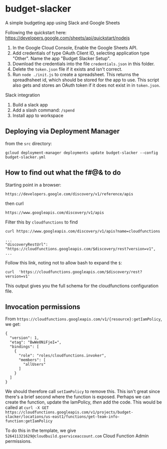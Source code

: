 # budget-slacker
A simple budgeting app using Slack and Google Sheets

Following the quickstart here: https://developers.google.com/sheets/api/quickstart/nodejs

1. In the Google Cloud Console, Enable the Google Sheets API.
2. Add credentials of type OAuth Client ID, selecting application type "Other". Name the app "Budget Slacker Setup".
3. Download the credentials into the file `credentials.json` in this folder.
4. Delete the `token.json` file if it exists and isn't correct.
5. Run `node ./init.js` to create a spreadsheet. This returns the spreadhsheet id, which should be stored for the app to use. This script also gets and stores an OAuth token if it does not exist in in `token.json`.

Slack integration

1. Build a slack app
2. Add a slash command: `/spend`
3. Install app to workspace

## Deploying via Deployment Manager

from the `src` directory:

```
gcloud deployment-manager deployments update budget-slacker --config budget-slacker.yml
```

## How to find out what the f#@& to do

Starting point in a browser:

```
https://developers.google.com/discovery/v1/reference/apis
```

then curl

```
https://www.googleapis.com/discovery/v1/apis
```

Filter this by `cloudfunctions` to find

```
curl https://www.googleapis.com/discovery/v1/apis?name=cloudfunctions

...
"discoveryRestUrl": "https://cloudfunctions.googleapis.com/$discovery/rest?version=v1",
...
```

Follow this link, noting not to allow bash to expand the `$`:

```
curl  'https://cloudfunctions.googleapis.com/$discovery/rest?version=v1'
```

This output gives you the full schema for the cloudfunctions configuration file.

## Invocation permissions

From `https://cloudfunctions.googleapis.com/v1/{resource}:getIamPolicy`, we get:

```
{
  "version": 1,
  "etag": "BwWe0NiFjeI=",
  "bindings": [
    {
      "role": "roles/cloudfunctions.invoker",
      "members": [
        "allUsers"
      ]
    }
  ]
}
```

We should therefore call `setIamPolicy` to remove this. This isn't great since there's a brief second where the function is exposed. Perhaps we can create the function, update the IamPolicy, *then* add the code. This would be called at `curl -X GET https://cloudfunctions.googleapis.com/v1/projects/budget-slacker/locations/us-east1/functions/get-team-info-function:getIamPolicy`

To do this in the template, we give `526411321629@cloudbuild.gserviceaccount.com` Cloud Function Admin permissions.
